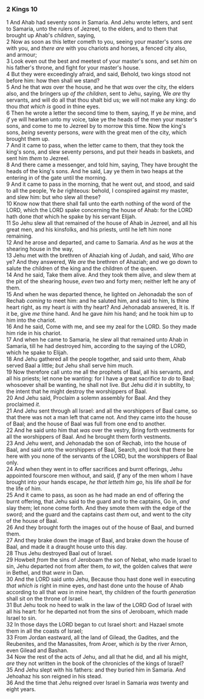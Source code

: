 ### 2 Kings 10

1 And Ahab had seventy sons in Samaria. And Jehu wrote letters, and sent to Samaria, unto the rulers of Jezreel, to the elders, and to them that brought up Ahab's *children*, saying,  
2 Now as soon as this letter cometh to you, seeing your master's sons *are* with you, and *there are* with you chariots and horses, a fenced city also, and armour;  
3 Look even out the best and meetest of your master's sons, and set *him* on his father's throne, and fight for your master's house.  
4 But they were exceedingly afraid, and said, Behold, two kings stood not before him: how then shall we stand?  
5 And he that *was* over the house, and he that *was* over the city, the elders also, and the bringers up *of the children*, sent to Jehu, saying, We *are* thy servants, and will do all that thou shalt bid us; we will not make any king: do thou *that which is* good in thine eyes.  
6 Then he wrote a letter the second time to them, saying, If ye *be* mine, and *if* ye will hearken unto my voice, take ye the heads of the men your master's sons, and come to me to Jezreel by to morrow this time. Now the king's sons, *being* seventy persons, *were* with the great men of the city, which brought them up.  
7 And it came to pass, when the letter came to them, that they took the king's sons, and slew seventy persons, and put their heads in baskets, and sent him *them* to Jezreel.  
8 And there came a messenger, and told him, saying, They have brought the heads of the king's sons. And he said, Lay ye them in two heaps at the entering in of the gate until the morning.  
9 And it came to pass in the morning, that he went out, and stood, and said to all the people, Ye *be* righteous: behold, I conspired against my master, and slew him: but who slew all these?  
10 Know now that there shall fall unto the earth nothing of the word of the LORD, which the LORD spake concerning the house of Ahab: for the LORD hath done *that* which he spake by his servant Elijah.  
11 So Jehu slew all that remained of the house of Ahab in Jezreel, and all his great men, and his kinsfolks, and his priests, until he left him none remaining.  
12 And he arose and departed, and came to Samaria. *And* as he *was* at the shearing house in the way,  
13 Jehu met with the brethren of Ahaziah king of Judah, and said, Who *are* ye? And they answered, We *are* the brethren of Ahaziah; and we go down to salute the children of the king and the children of the queen.  
14 And he said, Take them alive. And they took them alive, and slew them at the pit of the shearing house, *even* two and forty men; neither left he any of them.  
15 And when he was departed thence, he lighted on Jehonadab the son of Rechab *coming* to meet him: and he saluted him, and said to him, Is thine heart right, as my heart *is* with thy heart? And Jehonadab answered, It is. If it be, give *me* thine hand. And he gave *him* his hand; and he took him up to him into the chariot.  
16 And he said, Come with me, and see my zeal for the LORD. So they made him ride in his chariot.  
17 And when he came to Samaria, he slew all that remained unto Ahab in Samaria, till he had destroyed him, according to the saying of the LORD, which he spake to Elijah.  
18 And Jehu gathered all the people together, and said unto them, Ahab served Baal a little; *but* Jehu shall serve him much.  
19 Now therefore call unto me all the prophets of Baal, all his servants, and all his priests; let none be wanting: for I have a great sacrifice *to do* to Baal; whosoever shall be wanting, he shall not live. But Jehu did *it* in subtilty, to the intent that he might destroy the worshippers of Baal.  
20 And Jehu said, Proclaim a solemn assembly for Baal. And they proclaimed *it*.  
21 And Jehu sent through all Israel: and all the worshippers of Baal came, so that there was not a man left that came not. And they came into the house of Baal; and the house of Baal was full from one end to another.  
22 And he said unto him that *was* over the vestry, Bring forth vestments for all the worshippers of Baal. And he brought them forth vestments.  
23 And Jehu went, and Jehonadab the son of Rechab, into the house of Baal, and said unto the worshippers of Baal, Search, and look that there be here with you none of the servants of the LORD, but the worshippers of Baal only.  
24 And when they went in to offer sacrifices and burnt offerings, Jehu appointed fourscore men without, and said, *If* any of the men whom I have brought into your hands escape, *he that letteth him go*, his life *shall be* for the life of him.  
25 And it came to pass, as soon as he had made an end of offering the burnt offering, that Jehu said to the guard and to the captains, Go in, *and* slay them; let none come forth. And they smote them with the edge of the sword; and the guard and the captains cast *them* out, and went to the city of the house of Baal.  
26 And they brought forth the images out of the house of Baal, and burned them.  
27 And they brake down the image of Baal, and brake down the house of Baal, and made it a draught house unto this day.  
28 Thus Jehu destroyed Baal out of Israel.  
29 Howbeit *from* the sins of Jeroboam the son of Nebat, who made Israel to sin, Jehu departed not from after them, *to wit*, the golden calves that *were* in Bethel, and that *were* in Dan.  
30 And the LORD said unto Jehu, Because thou hast done well in executing *that which is* right in mine eyes, *and* hast done unto the house of Ahab according to all that *was* in mine heart, thy children of the fourth *generation* shall sit on the throne of Israel.  
31 But Jehu took no heed to walk in the law of the LORD God of Israel with all his heart: for he departed not from the sins of Jeroboam, which made Israel to sin.  
32 In those days the LORD began to cut Israel short: and Hazael smote them in all the coasts of Israel;  
33 From Jordan eastward, all the land of Gilead, the Gadites, and the Reubenites, and the Manassites, from Aroer, which *is* by the river Arnon, even Gilead and Bashan.  
34 Now the rest of the acts of Jehu, and all that he did, and all his might, *are* they not written in the book of the chronicles of the kings of Israel?  
35 And Jehu slept with his fathers: and they buried him in Samaria. And Jehoahaz his son reigned in his stead.  
36 And the time that Jehu reigned over Israel in Samaria *was* twenty and eight years.  
